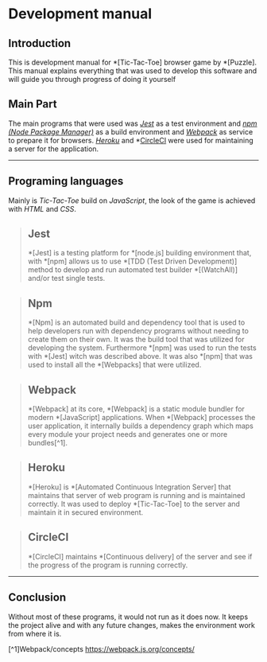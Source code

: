 # Development manual #

## Introduction ##
This is development manual for *[Tic-Tac-Toe] browser game by *[Puzzle]. This manual  explains everything that was used  to develop this software and will guide you through progress of doing it yourself 
## Main Part ##
The main programs that were used was *[Jest](https://jestjs.io/)* as a test environment and *[npm (Node Package Manager)](https://www.npmjs.com/)* as a build environment and *[Webpack](https://webpack.js.org/)* as service to prepare it for browsers. *[Heroku](https://dashboard.heroku.com/)* and *[CircleCI](https://circleci.com) were used for maintaining a server for the application. 

- - -

## Programing languages ##
Mainly is *Tic-Tac-Toe* build on *JavaScript*, the look of the game is achieved with *HTML* and *CSS*. 

> ## Jest ##
> *[Jest] is a testing platform for *[node.js] building environment that, with *[npm] allows us to use *[TDD (Test Driven Development)] method to develop and run automated test builder *[(WatchAll)] and/or test single tests.  

> ## Npm ##
> *[Npm] is an automated build and dependency tool that is used to help developers run with dependency programs without needing to create them on their own. It was the build tool that was utilized for developing the system. Furthermore *[npm] was used to run the tests with *[Jest] witch was described above. It was also *[npm] that was used  to install all the *[Webpacks] that were utilized. 

>## Webpack ##
>*[Webpack] at its core, *[Webpack] is a static module bundler for modern *[JavaScript] applications. When *[Webpack] processes the user application, it internally builds a dependency graph which maps every module your project needs and generates one or more bundles[^1]. 

> ## Heroku ##
> *[Heroku] is *[Automated Continuous Integration Server] that maintains that server of web program is running and is maintained correctly. It was used to deploy *[Tic-Tac-Toe] to the server and maintain it in secured environment. 

> ## CircleCI ##
> *[CircleCI] maintains *[Continuous delivery] of the server and see if the progress of the program is running correctly.
- - -
## Conclusion ##
Without most of these programs, it would not run as it does now. It keeps the project alive and with any future changes, makes the environment work from where it is.

[^1]Webpack/concepts https://webpack.js.org/concepts/
